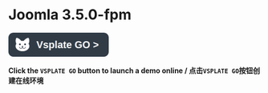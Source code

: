 # Joomla 3.5.0-fpm

<a href="https://www.vsplate.com/?docker-compose=https://github.com/vsplate/dcenvs/joomla/3.5.0-fpm"><img alt="VSPLATE GO" src="https://raw.githubusercontent.com/vsplate/images/master/vsgo_btn.png" width="200px"></a>

**Click the `VSPLATE GO` button to launch a demo online / 点击`VSPLATE GO`按钮创建在线环境**